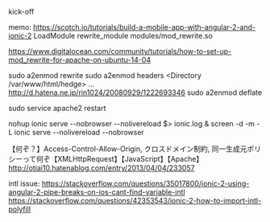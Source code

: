 kick-off

memo:
https://scotch.io/tutorials/build-a-mobile-app-with-angular-2-and-ionic-2
LoadModule rewrite_module modules/mod_rewrite.so

https://www.digitalocean.com/community/tutorials/how-to-set-up-mod_rewrite-for-apache-on-ubuntu-14-04

sudo a2enmod rewrite
sudo a2enmod headers <Directory /var/www/html/hedge> ... </Directory>
http://d.hatena.ne.jp/rin1024/20080929/1222693346
sudo a2enmod deflate

sudo service apache2 restart

nohup ionic serve --nobrowser --nolivereload $> ionic.log &
screen -d -m -L ionic serve --nolivereload --nobrowser

【何ぞ？】Access-Control-Allow-Origin, クロスドメイン制約, 同一生成元ポリシーって何ぞ【XMLHttpRequest】【JavaScript】【Apache】
http://otiai10.hatenablog.com/entry/2013/04/04/233057

intl issue:
https://stackoverflow.com/questions/35017800/ionic-2-using-angular-2-pipe-breaks-on-ios-cant-find-variable-intl
https://stackoverflow.com/questions/42353543/ionic-2-how-to-import-intl-polyfill
